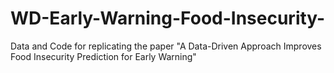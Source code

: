 # WD-Early-Warning-Food-Insecurity-
Data and Code for replicating the paper "A Data-Driven Approach Improves Food Insecurity Prediction for Early Warning"
